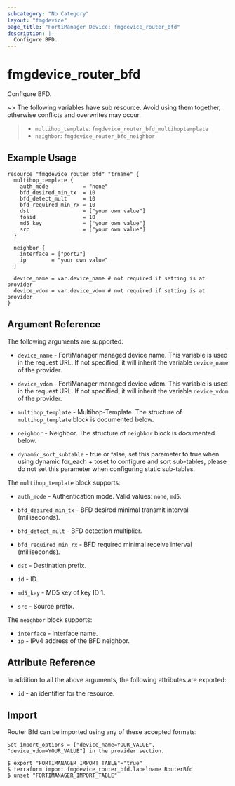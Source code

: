 ```yaml
---
subcategory: "No Category"
layout: "fmgdevice"
page_title: "FortiManager Device: fmgdevice_router_bfd"
description: |-
  Configure BFD.
---
```


# fmgdevice_router_bfd
Configure BFD.

~> The following variables have sub resource. Avoid using them together, otherwise conflicts and overwrites may occur.
>- `multihop_template`: `fmgdevice_router_bfd_multihoptemplate`
>- `neighbor`: `fmgdevice_router_bfd_neighbor`



## Example Usage

```hcl
resource "fmgdevice_router_bfd" "trname" {
  multihop_template {
    auth_mode           = "none"
    bfd_desired_min_tx  = 10
    bfd_detect_mult     = 10
    bfd_required_min_rx = 10
    dst                 = ["your own value"]
    fosid               = 10
    md5_key             = ["your own value"]
    src                 = ["your own value"]
  }

  neighbor {
    interface = ["port2"]
    ip        = "your own value"
  }

  device_name = var.device_name # not required if setting is at provider
  device_vdom = var.device_vdom # not required if setting is at provider
}
```

## Argument Reference


The following arguments are supported:

* `device_name` - FortiManager managed device name. This variable is used in the request URL. If not specified, it will inherit the variable `device_name` of the provider.
* `device_vdom` - FortiManager managed device vdom. This variable is used in the request URL. If not specified, it will inherit the variable `device_vdom` of the provider.

* `multihop_template` - Multihop-Template. The structure of `multihop_template` block is documented below.
* `neighbor` - Neighbor. The structure of `neighbor` block is documented below.
* `dynamic_sort_subtable` - true or false, set this parameter to true when using dynamic for_each + toset to configure and sort sub-tables, please do not set this parameter when configuring static sub-tables.

The `multihop_template` block supports:

* `auth_mode` - Authentication mode. Valid values: `none`, `md5`.

* `bfd_desired_min_tx` - BFD desired minimal transmit interval (milliseconds).
* `bfd_detect_mult` - BFD detection multiplier.
* `bfd_required_min_rx` - BFD required minimal receive interval (milliseconds).
* `dst` - Destination prefix.
* `id` - ID.
* `md5_key` - MD5 key of key ID 1.
* `src` - Source prefix.

The `neighbor` block supports:

* `interface` - Interface name.
* `ip` - IPv4 address of the BFD neighbor.


## Attribute Reference

In addition to all the above arguments, the following attributes are exported:
* `id` - an identifier for the resource.

## Import

Router Bfd can be imported using any of these accepted formats:
```
Set import_options = ["device_name=YOUR_VALUE", "device_vdom=YOUR_VALUE"] in the provider section.

$ export "FORTIMANAGER_IMPORT_TABLE"="true"
$ terraform import fmgdevice_router_bfd.labelname RouterBfd
$ unset "FORTIMANAGER_IMPORT_TABLE"
```

